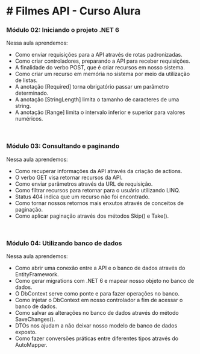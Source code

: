 <h1> # Filmes API - Curso Alura</h1>
<h3>Módulo 02: Iniciando o projeto .NET 6</h3>
<p>Nessa aula aprendemos:</p>
<ul>
  <li>Como enviar requisições para a API através de rotas padronizadas.</li>
  <li>Como criar controladores, preparando a API para receber requisições.</li>
  <li>A finalidade do verbo POST, que é criar recursos em nosso sistema.</li>
  <li>Como criar um recurso em memória no sistema por meio da utilização de listas.</li>
  <li>A anotação [Required] torna obrigatório passar um parâmetro determinado.</li>
  <li>A anotação [StringLength] limita o tamanho de caracteres de uma string.</li>
  <li>A anotação [Range] limita o intervalo inferior e superior para valores numéricos.</li>
</ul>
<br>
<h3>Módulo 03: Consultando e paginando</h3>
<p>Nessa aula aprendemos:</p>
<ul>
  <li>Como recuperar informações da API através da criação de actions.</li>
  <li>O verbo GET visa retornar recursos da API.</li>
  <li>Como enviar parâmetros através da URL de requisição.</li>
  <li>Como filtrar recursos para retornar para o usuário utilizando LINQ.</li>
  <li>Status 404 indica que um recurso não foi encontrado.</li>
  <li>Como tornar nossos retornos mais enxutos através de conceitos de paginação.</li>
  <li>Como aplicar paginação através dos métodos Skip() e Take().</li>
</ul>
<br>
<h3>Módulo 04: Utilizando banco de dados</h3>
<p>Nessa aula aprendemos:</p>
<ul>
  <li>Como abrir uma conexão entre a API e o banco de dados através do EntityFramework.</li>
  <li>Como gerar migrations com .NET 6 e mapear nosso objeto no banco de dados.</li>
  <li>O DbContext serve como ponte e para fazer operações no banco.</li>
  <li>Como injetar o DbContext em nosso controlador a fim de acessar o banco de dados.</li>
  <li>Como salvar as alterações no banco de dados através do método SaveChanges().</li>
  <li>DTOs nos ajudam a não deixar nosso modelo de banco de dados exposto.</li>
  <li>Como fazer conversões práticas entre diferentes tipos através do AutoMapper.</li>
</ul>
